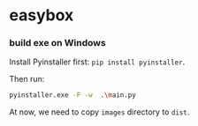 # easybox


### build exe on Windows
Install Pyinstaller first: `pip install pyinstaller`.

Then run:
```bash
pyinstaller.exe -F -w  .\main.py
```
At now, we need to copy `images` directory to `dist`.
